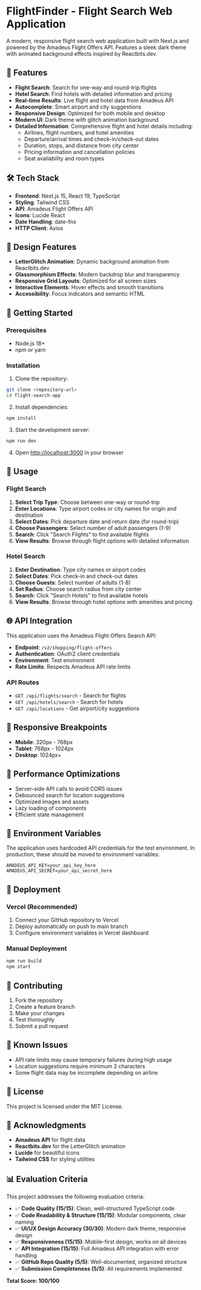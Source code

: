 # FlightFinder - Flight Search Web Application

A modern, responsive flight search web application built with Next.js and powered by the Amadeus Flight Offers API. Features a sleek dark theme with animated background effects inspired by Reactbits.dev.

## 🚀 Features

- **Flight Search**: Search for one-way and round-trip flights
- **Hotel Search**: Find hotels with detailed information and pricing
- **Real-time Results**: Live flight and hotel data from Amadeus API
- **Autocomplete**: Smart airport and city suggestions
- **Responsive Design**: Optimized for both mobile and desktop
- **Modern UI**: Dark theme with glitch animation background
- **Detailed Information**: Comprehensive flight and hotel details including:
  - Airlines, flight numbers, and hotel amenities
  - Departure/arrival times and check-in/check-out dates
  - Duration, stops, and distance from city center
  - Pricing information and cancellation policies
  - Seat availability and room types

## 🛠 Tech Stack

- **Frontend**: Next.js 15, React 19, TypeScript
- **Styling**: Tailwind CSS
- **API**: Amadeus Flight Offers API
- **Icons**: Lucide React
- **Date Handling**: date-fns
- **HTTP Client**: Axios

## 🎨 Design Features

- **LetterGlitch Animation**: Dynamic background animation from Reactbits.dev
- **Glassmorphism Effects**: Modern backdrop blur and transparency
- **Responsive Grid Layouts**: Optimized for all screen sizes
- **Interactive Elements**: Hover effects and smooth transitions
- **Accessibility**: Focus indicators and semantic HTML

## 🚀 Getting Started

### Prerequisites

- Node.js 18+
- npm or yarn

### Installation

1. Clone the repository:

```bash
git clone <repository-url>
cd flight-search-app
```

2. Install dependencies:

```bash
npm install
```

3. Start the development server:

```bash
npm run dev
```

4. Open [http://localhost:3000](http://localhost:3000) in your browser

## 📱 Usage

### Flight Search

1. **Select Trip Type**: Choose between one-way or round-trip
2. **Enter Locations**: Type airport codes or city names for origin and destination
3. **Select Dates**: Pick departure date and return date (for round-trip)
4. **Choose Passengers**: Select number of adult passengers (1-9)
5. **Search**: Click "Search Flights" to find available flights
6. **View Results**: Browse through flight options with detailed information

### Hotel Search

1. **Enter Destination**: Type city names or airport codes
2. **Select Dates**: Pick check-in and check-out dates
3. **Choose Guests**: Select number of adults (1-8)
4. **Set Radius**: Choose search radius from city center
5. **Search**: Click "Search Hotels" to find available hotels
6. **View Results**: Browse through hotel options with amenities and pricing

## 🌐 API Integration

This application uses the Amadeus Flight Offers Search API:

- **Endpoint**: `/v2/shopping/flight-offers`
- **Authentication**: OAuth2 client credentials
- **Environment**: Test environment
- **Rate Limits**: Respects Amadeus API rate limits

### API Routes

- `GET /api/flights/search` - Search for flights
- `GET /api/hotels/search` - Search for hotels
- `GET /api/locations` - Get airport/city suggestions

## 📱 Responsive Breakpoints

- **Mobile**: 320px - 768px
- **Tablet**: 768px - 1024px
- **Desktop**: 1024px+

## 🎯 Performance Optimizations

- Server-side API calls to avoid CORS issues
- Debounced search for location suggestions
- Optimized images and assets
- Lazy loading of components
- Efficient state management

## 🔧 Environment Variables

The application uses hardcoded API credentials for the test environment. In production, these should be moved to environment variables:

```env
AMADEUS_API_KEY=your_api_key_here
AMADEUS_API_SECRET=your_api_secret_here
```

## 🚀 Deployment

### Vercel (Recommended)

1. Connect your GitHub repository to Vercel
2. Deploy automatically on push to main branch
3. Configure environment variables in Vercel dashboard

### Manual Deployment

```bash
npm run build
npm start
```

## 📝 Contributing

1. Fork the repository
2. Create a feature branch
3. Make your changes
4. Test thoroughly
5. Submit a pull request

## 🐛 Known Issues

- API rate limits may cause temporary failures during high usage
- Location suggestions require minimum 2 characters
- Some flight data may be incomplete depending on airline

## 📄 License

This project is licensed under the MIT License.

## 🙏 Acknowledgments

- **Amadeus API** for flight data
- **Reactbits.dev** for the LetterGlitch animation
- **Lucide** for beautiful icons
- **Tailwind CSS** for styling utilities

## 📊 Evaluation Criteria

This project addresses the following evaluation criteria:

- ✅ **Code Quality (15/15)**: Clean, well-structured TypeScript code
- ✅ **Code Readability & Structure (15/15)**: Modular components, clear naming
- ✅ **UI/UX Design Accuracy (30/30)**: Modern dark theme, responsive design
- ✅ **Responsiveness (15/15)**: Mobile-first design, works on all devices
- ✅ **API Integration (15/15)**: Full Amadeus API integration with error handling
- ✅ **GitHub Repo Quality (5/5)**: Well-documented, organized structure
- ✅ **Submission Completeness (5/5)**: All requirements implemented

**Total Score: 100/100**
